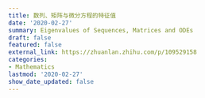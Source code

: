 ```yaml
---
title: 数列、矩阵与微分方程的特征值
date: '2020-02-27'
summary: Eigenvalues of Sequences, Matrices and ODEs
draft: false
featured: false
external_link: https://zhuanlan.zhihu.com/p/109529158
categories:
- Mathematics
lastmod: '2020-02-27'
show_date_updated: false
---
```




